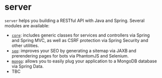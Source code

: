 # server

`server` helps you building a RESTful API with Java and Spring. Several modules are available:

 - [`core`](https://github.com/jrestful/server/tree/master/core): includes generic classes for services and controllers via Spring and Spring MVC, as well as CSRF protection via Spring Security and other utilities.
 - [`seo`](https://github.com/jrestful/server/tree/master/seo): improves your SEO by generating a sitemap via JAXB and prerendering pages for bots via PhantomJS and Selenium.
 - [`mongo`](https://github.com/jrestful/server/tree/master/mongo): allows you to easily plug your application to a MongoDB database via Spring Data.
 - TBC